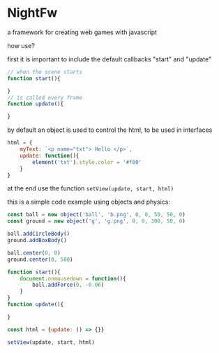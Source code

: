 # NightFw

a framework for creating web games with javascript

how use?

first it is important to include the default callbacks
"start" and "update"

```js
// when the scene starts
function start(){

}
// is called every frame 
function update(){

}
```

by default an object is used to control the html,
to be used in interfaces

```js
html = {
    myText: `<p name="txt"> Hello </p>`,
    update: function(){
        element('txt').style.color = '#f00'
    }
}
```

at the end use the function `setView(update, start, html)`

this is a simple code example using objects and physics:

```js
const ball = new object('ball', 'b.png', 0, 0, 50, 50, 0)
const ground = new object('g', 'g.png', 0, 0, 300, 50, 0)

ball.addCircleBody()
ground.addBoxBody()

ball.center(0, 0)
ground.center(0, 500)

function start(){
    document.onmousedown = function(){
        ball.addForce(0, -0.06)
    }
}
function update(){

}

const html = {update: () => {}}

setView(update, start, html)
```
